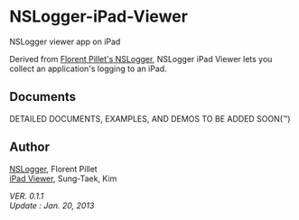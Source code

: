 NSLogger-iPad-Viewer
==

NSLogger viewer app on iPad

Derived from [Florent Pillet's NSLogger](https://github.com/fpillet/NSLogger), NSLogger iPad Viewer lets you collect an application's logging to an iPad.


Documents
-
DETAILED DOCUMENTS, EXAMPLES, AND DEMOS TO BE ADDED SOON(™)



Author
-
[NSLogger](https://github.com/fpillet/NSLogger), Florent Pillet<br/>
[iPad Viewer](https://github.com/stkim1/NSLogger-iPad-Viewer), Sung-Taek, Kim

_VER. 0.1.1_<br/>
_Update : Jan. 20, 2013_
